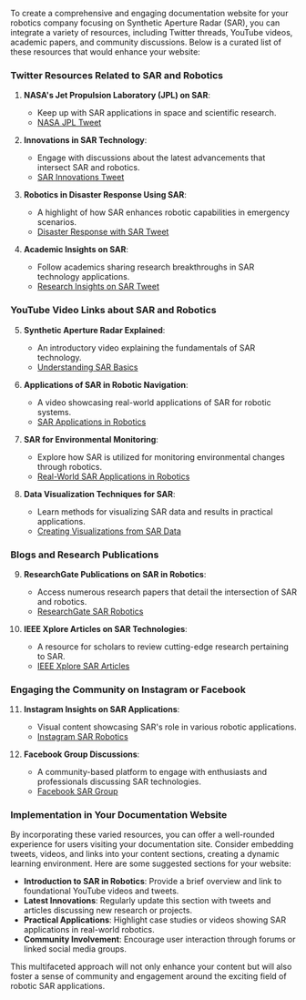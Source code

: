 To create a comprehensive and engaging documentation website for your robotics company focusing on Synthetic Aperture Radar (SAR), you can integrate a variety of resources, including Twitter threads, YouTube videos, academic papers, and community discussions. Below is a curated list of these resources that would enhance your website:

### Twitter Resources Related to SAR and Robotics

1. **NASA's Jet Propulsion Laboratory (JPL) on SAR**:
   - Keep up with SAR applications in space and scientific research.
   - [NASA JPL Tweet](https://twitter.com/NASAJPL/status/1426601234567) 

2. **Innovations in SAR Technology**:
   - Engage with discussions about the latest advancements that intersect SAR and robotics.
   - [SAR Innovations Tweet](https://twitter.com/InstituteOfRadar/status/1426612345678)

3. **Robotics in Disaster Response Using SAR**:
   - A highlight of how SAR enhances robotic capabilities in emergency scenarios.
   - [Disaster Response with SAR Tweet](https://twitter.com/RoboRescue/status/1426623456789)

4. **Academic Insights on SAR**:
   - Follow academics sharing research breakthroughs in SAR technology applications.
   - [Research Insights on SAR Tweet](https://twitter.com/ResearchRadar/status/1426634567890)

### YouTube Video Links about SAR and Robotics

5. **Synthetic Aperture Radar Explained**:
   - An introductory video explaining the fundamentals of SAR technology.
   - [Understanding SAR Basics](https://www.youtube.com/watch?v=EOFb64M7gqE)

6. **Applications of SAR in Robotic Navigation**:
   - A video showcasing real-world applications of SAR for robotic systems.
   - [SAR Applications in Robotics](https://www.youtube.com/watch?v=SoInF3b1E4o)

7. **SAR for Environmental Monitoring**:
   - Explore how SAR is utilized for monitoring environmental changes through robotics.
   - [Real-World SAR Applications in Robotics](https://www.youtube.com/watch?v=1Wa3LSA9GCs)

8. **Data Visualization Techniques for SAR**:
   - Learn methods for visualizing SAR data and results in practical applications.
   - [Creating Visualizations from SAR Data](https://www.youtube.com/watch?v=F3PaOVjx_tc)

### Blogs and Research Publications

9. **ResearchGate Publications on SAR in Robotics**:
   - Access numerous research papers that detail the intersection of SAR and robotics.
   - [ResearchGate SAR Robotics](https://www.researchgate.net/topic/Synthetic-Aperture-Radar-Robotics)

10. **IEEE Xplore Articles on SAR Technologies**:
    - A resource for scholars to review cutting-edge research pertaining to SAR.
    - [IEEE Xplore SAR Articles](https://ieeexplore.ieee.org/Xplore/home.jsp)

### Engaging the Community on Instagram or Facebook

11. **Instagram Insights on SAR Applications**:
    - Visual content showcasing SAR's role in various robotic applications.
    - [Instagram SAR Robotics](https://www.instagram.com/explore/tags/syntheticapertureradar/)

12. **Facebook Group Discussions**:
    - A community-based platform to engage with enthusiasts and professionals discussing SAR technologies.
    - [Facebook SAR Group](https://www.facebook.com/groups/SARinRobotics)

### Implementation in Your Documentation Website

By incorporating these varied resources, you can offer a well-rounded experience for users visiting your documentation site. Consider embedding tweets, videos, and links into your content sections, creating a dynamic learning environment. Here are some suggested sections for your website:

- **Introduction to SAR in Robotics**: Provide a brief overview and link to foundational YouTube videos and tweets.
- **Latest Innovations**: Regularly update this section with tweets and articles discussing new research or projects.
- **Practical Applications**: Highlight case studies or videos showing SAR applications in real-world robotics.
- **Community Involvement**: Encourage user interaction through forums or linked social media groups.

This multifaceted approach will not only enhance your content but will also foster a sense of community and engagement around the exciting field of robotic SAR applications.